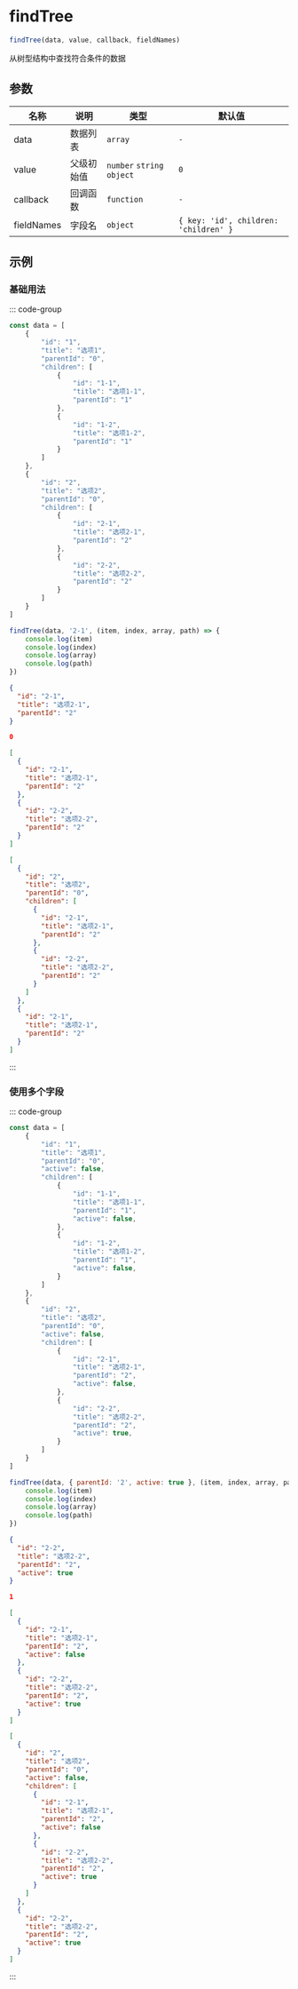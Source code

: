 # findTree

```js :no-line-numbers
findTree(data, value, callback, fieldNames)
```

从树型结构中查找符合条件的数据

## 参数

| 名称         | 说明    | 类型                         | 默认值                                   |
|------------|-------|----------------------------|---------------------------------------|
| data       | 数据列表  | `array`                    | `-`                                   |
| value      | 父级初始值 | `number` `string` `object` | `0`                                   |
| callback   | 回调函数  | `function`                 | `-`                                   |
| fieldNames | 字段名   | `object`                   | `{ key: 'id', children: 'children' }` |

## 示例

### 基础用法

::: code-group

```js [例子]
const data = [
    {
        "id": "1",
        "title": "选项1",
        "parentId": "0",
        "children": [
            {
                "id": "1-1",
                "title": "选项1-1",
                "parentId": "1"
            },
            {
                "id": "1-2",
                "title": "选项1-2",
                "parentId": "1"
            }
        ]
    },
    {
        "id": "2",
        "title": "选项2",
        "parentId": "0",
        "children": [
            {
                "id": "2-1",
                "title": "选项2-1",
                "parentId": "2"
            },
            {
                "id": "2-2",
                "title": "选项2-2",
                "parentId": "2"
            }
        ]
    }
]

findTree(data, '2-1', (item, index, array, path) => {
    console.log(item)
    console.log(index)
    console.log(array)
    console.log(path)
})
```

```json [输出 item]
{
  "id": "2-1",
  "title": "选项2-1",
  "parentId": "2"
}
```

```json [输出 index]
0
```

```json [输出 array]
[
  {
    "id": "2-1",
    "title": "选项2-1",
    "parentId": "2"
  },
  {
    "id": "2-2",
    "title": "选项2-2",
    "parentId": "2"
  }
]
```

```json [输出 path]
[
  {
    "id": "2",
    "title": "选项2",
    "parentId": "0",
    "children": [
      {
        "id": "2-1",
        "title": "选项2-1",
        "parentId": "2"
      },
      {
        "id": "2-2",
        "title": "选项2-2",
        "parentId": "2"
      }
    ]
  },
  {
    "id": "2-1",
    "title": "选项2-1",
    "parentId": "2"
  }
]
```

:::


### 使用多个字段

::: code-group

```js [例子]
const data = [
    {
        "id": "1",
        "title": "选项1",
        "parentId": "0",
        "active": false,
        "children": [
            {
                "id": "1-1",
                "title": "选项1-1",
                "parentId": "1",
                "active": false,
            },
            {
                "id": "1-2",
                "title": "选项1-2",
                "parentId": "1",
                "active": false,
            }
        ]
    },
    {
        "id": "2",
        "title": "选项2",
        "parentId": "0",
        "active": false,
        "children": [
            {
                "id": "2-1",
                "title": "选项2-1",
                "parentId": "2",
                "active": false,
            },
            {
                "id": "2-2",
                "title": "选项2-2",
                "parentId": "2",
                "active": true,
            }
        ]
    }
]

findTree(data, { parentId: '2', active: true }, (item, index, array, path) => {
    console.log(item)
    console.log(index)
    console.log(array)
    console.log(path)
})
```

```json [输出 item]
{
  "id": "2-2",
  "title": "选项2-2",
  "parentId": "2",
  "active": true
}
```

```json [输出 index]
1
```

```json [输出 array]
[
  {
    "id": "2-1",
    "title": "选项2-1",
    "parentId": "2",
    "active": false
  },
  {
    "id": "2-2",
    "title": "选项2-2",
    "parentId": "2",
    "active": true
  }
]
```

```json [输出 path]
[
  {
    "id": "2",
    "title": "选项2",
    "parentId": "0",
    "active": false,
    "children": [
      {
        "id": "2-1",
        "title": "选项2-1",
        "parentId": "2",
        "active": false
      },
      {
        "id": "2-2",
        "title": "选项2-2",
        "parentId": "2",
        "active": true
      }
    ]
  },
  {
    "id": "2-2",
    "title": "选项2-2",
    "parentId": "2",
    "active": true
  }
]
```

:::